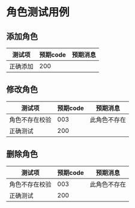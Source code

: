 # 角色测试用例

## 添加角色

| 测试项   | 预期code | 预期消息 |
| -------- | -------- | -------- |
| 正确添加 | 200      |          |



## 修改角色

| 测试项         | 预期code | 预期消息     |
| -------------- | -------- | ------------ |
| 角色不存在校验 | 003      | 此角色不存在 |
| 正确测试       | 200      |              |



## 删除角色

| 测试项         | 预期code | 预期消息     |
| -------------- | -------- | ------------ |
| 角色不存在校验 | 003      | 此角色不存在 |
| 正确测试       | 200      |              |

